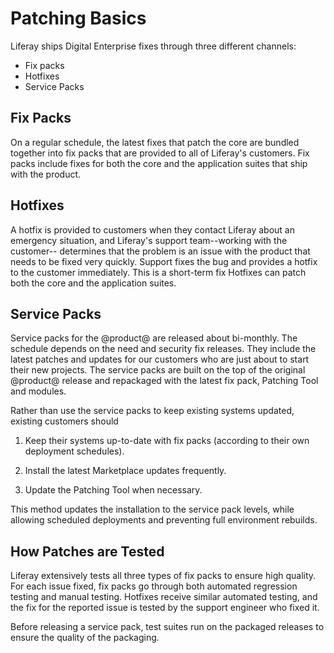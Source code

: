 # Patching Basics [](id=patching-basics)

Liferay ships Digital Enterprise fixes through three different channels: 

- Fix packs 
- Hotfixes 
- Service Packs 

## Fix Packs [](id=fix-packs)

On a regular schedule, the latest fixes that patch the core are bundled together
into fix packs that are provided to all of Liferay's customers. Fix packs
include fixes for both the core and the application suites that ship with the
product. 

## Hotfixes [](id=hotfixes)

A hotfix is provided to customers when they contact Liferay about an emergency
situation, and Liferay's support team--working with the customer-- determines
that the problem is an issue with the product that needs to be fixed very
quickly. Support fixes the bug and provides a hotfix to the customer
immediately. This is a short-term fix Hotfixes can patch both the core and the
application suites.

## Service Packs [](id=service-packs)

Service packs for the @product@ are released about bi-monthly. The schedule
depends on the need and security fix releases. They include the latest patches
and updates for our customers who are just about to start their new projects.
The service packs are built on the top of the original @product@ release and
repackaged with the latest fix pack, Patching Tool and modules.

Rather than use the service packs to keep existing systems updated, existing
customers should

1. Keep their systems up-to-date with fix packs (according to their own
   deployment schedules).

2. Install the latest Marketplace updates frequently.

3. Update the Patching Tool when necessary.

This method updates the installation to the service pack levels, while allowing
scheduled deployments and preventing full environment rebuilds. 

## How Patches are Tested [](id=how-patches-are-tested)

Liferay extensively tests all three types of fix packs to ensure high quality.
For each issue fixed, fix packs go through both automated regression
testing and manual testing. Hotfixes receive similar automated testing, and the
fix for the reported issue is tested by the support engineer who fixed it.

Before releasing a service pack, test suites run on the packaged releases to
ensure the quality of the packaging.


